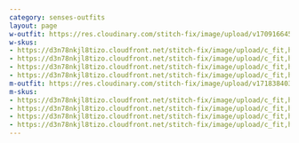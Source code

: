 ```yaml
---
category: senses-outfits
layout: page
w-outfit: https://res.cloudinary.com/stitch-fix/image/upload/v1709166451/Style_studio/Styleshuffle/2023-09-27_W_OLOF_G19_04025.jpg
w-skus:
- https://d3n78nkjl8tizo.cloudfront.net/stitch-fix/image/upload/c_fit,h_720,w_862/v1692782960/ezdqem5mfpo4ednxsgq8.jpg
- https://d3n78nkjl8tizo.cloudfront.net/stitch-fix/image/upload/c_fit,h_720,w_862/v1685762761/qilorbmyguvxgxf3cdfo.jpg
- https://d3n78nkjl8tizo.cloudfront.net/stitch-fix/image/upload/c_fit,h_720,w_862/v1661454123/ypyaq60vx5kqty2bycgt.jpg
- https://d3n78nkjl8tizo.cloudfront.net/stitch-fix/image/upload/c_fit,h_720,w_862/v1688026107/tgi1wm3w4m0jdpgfpvu9.jpg
m-outfit: https://res.cloudinary.com/stitch-fix/image/upload/v1718384036/onboarding/StyleFile/Mens/2023-01-18_Set_A_M_OLD_S_V13_1x1.jpg
m-skus:
- https://d3n78nkjl8tizo.cloudfront.net/stitch-fix/image/upload/c_fit,h_720,w_862/v1652389824/npnevjbktpzvpcuh7bj1.jpg
- https://d3n78nkjl8tizo.cloudfront.net/stitch-fix/image/upload/c_fit,h_720,w_862/v1615590528/lzhdeo1di8t8wmphrcbx.jpg
- https://d3n78nkjl8tizo.cloudfront.net/stitch-fix/image/upload/c_fit,h_720,w_862/v1622220954/uz5nuh168x79slknv5ic.jpg
- https://d3n78nkjl8tizo.cloudfront.net/stitch-fix/image/upload/c_fit,h_720,w_862/v1646408822/ukqejxkcsbjpbif8nxks.jpg
---
```


